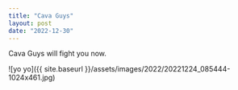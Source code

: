 ```yaml
---
title: "Cava Guys"
layout: post
date: "2022-12-30"
---
```


Cava Guys will fight you now.

![yo yo]({{ site.baseurl }}/assets/images/2022/20221224_085444-1024x461.jpg)
